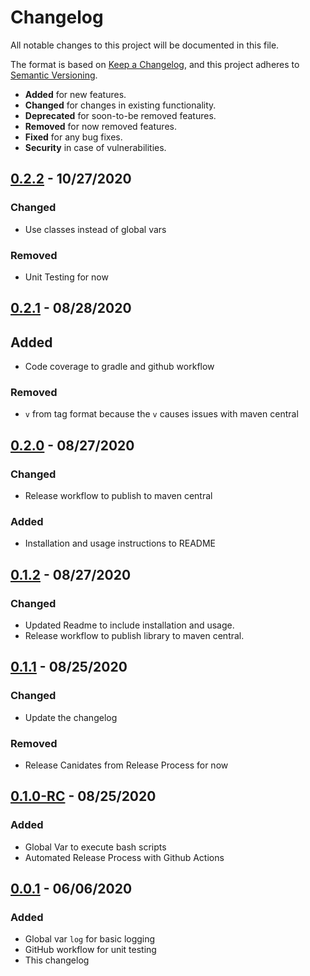 # Changelog

All notable changes to this project will be documented in this file.

The format is based on [Keep a Changelog](https://keepachangelog.com/en/1.0.0/),
and this project adheres to [Semantic Versioning](https://semver.org/spec/v2.0.0.html).

- **Added** for new features.
- **Changed** for changes in existing functionality.
- **Deprecated** for soon-to-be removed features.
- **Removed** for now removed features.
- **Fixed** for any bug fixes.
- **Security** in case of vulnerabilities.

## [0.2.2] - 10/27/2020

### Changed
- Use classes instead of global vars

### Removed
- Unit Testing for now

## [0.2.1] - 08/28/2020

## Added
- Code coverage to gradle and github workflow

### Removed
- `v` from tag format because the `v` causes issues with maven central

## [0.2.0] - 08/27/2020

### Changed
- Release workflow to publish to maven central

### Added
- Installation and usage instructions to README

## [0.1.2] - 08/27/2020

### Changed
- Updated Readme to include installation and usage.
- Release workflow to publish library to maven central.

## [0.1.1] - 08/25/2020

### Changed

- Update the changelog 

### Removed

- Release Canidates from Release Process for now

## [0.1.0-RC] - 08/25/2020

### Added

- Global Var to execute bash scripts
- Automated Release Process with Github Actions

## [0.0.1] - 06/06/2020

### Added

- Global var `log` for basic logging
- GitHub workflow for unit testing
- This changelog

[0.2.2]: https://github.com/DontShaveTheYak/jenkins-std-lib/compare/0.2.1...0.2.2
[0.2.1]: https://github.com/DontShaveTheYak/jenkins-std-lib/compare/v0.2.0...0.2.1
[0.2.0]: https://github.com/DontShaveTheYak/jenkins-std-lib/compare/v0.1.2...v0.2.0
[0.1.2]: https://github.com/DontShaveTheYak/jenkins-std-lib/compare/v0.1.1...v0.1.2
[0.1.1]: https://github.com/DontShaveTheYak/jenkins-std-lib/compare/v0.1.0-RC...v0.1.1
[0.1.0-RC]: https://github.com/DontShaveTheYak/jenkins-std-lib/compare/v0.0.1...v0.1.0-RC
[0.0.1]: https://github.com/DontShaveTheYak/jenkins-std-lib/releases/tag/v0.0.1